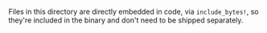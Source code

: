 Files in this directory are directly embedded in code, via `include_bytes!`, so they're included in the binary and don't need to be shipped separately.